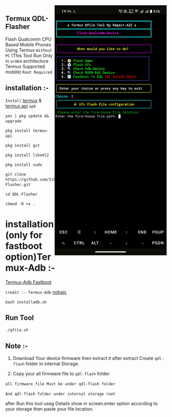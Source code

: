 <img align="right" src="qdl3.jpg" width="350" alt="QDL Flasher">


## Termux QDL-Flasher
Flash Qualcomm CPU Based Mobile Phones Using Termux ```Without PC```
(This Tool Run Only in ```arm64``` architecture Termux Supported mobile) ```Root Required```


## installation :- 

```Install``` [termux](https://f-droid.org/repo/com.termux_1021.apk) & [termux api](https://f-droid.org/repo/com.termux.api_1000.apk) ```apk```
```console
yes | pkg update && upgrade
```
```console
pkg install termux-api
```
```console
pkg install git
```
```console
pkg install libxml2
```
```console
pkg install sudo
```
```console
git clone https://github.com/Ishu43642/QDL-Flasher.git
```
```console
cd QDL-Flasher
```
```console
chmod -R +x .
```

# installation (only for fastboot option)Termux-Adb :-
[Termux-Adb Fastboot](https://github.com/nohajc/termux-adb) 

```credit :- Termux-Adb``` [nohajc](https://github.com/nohajc)

```console
bash installadb.sh
```

## Run Tool
```console
./qfile.sh
```


## Note :-
1. Download Your device firmware then extract it after extract Create ```qdl-flash``` folder in internal Storage.

2. Copy your all firmware file to ```qdl-flash``` folder.

```all firmware file Must be under qdl-flash folder```

```And qdl-flash folder under internal storage root```

after Run this tool useg Details show in screen.enter option according to your storage then paste your file location.

